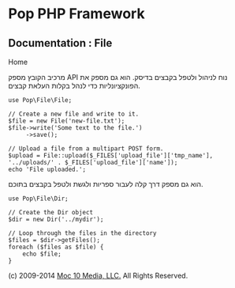 Pop PHP Framework
=================

Documentation : File
--------------------

Home

מרכיב הקובץ מספק API נוח לניהול ולטפל בקבצים בדיסק. הוא גם מספק את
הפונקציונליות כדי לנהל בקלות העלאת קבצים.

    use Pop\File\File;

    // Create a new file and write to it.
    $file = new File('new-file.txt');
    $file->write('Some text to the file.')
         ->save();

    // Upload a file from a multipart POST form.
    $upload = File::upload($_FILES['upload_file']['tmp_name'], '../uploads/' . $_FILES['upload_file']['name']);
    echo 'File uploaded.';

הוא גם מספק דרך קלה לעבור ספריות ולגשת ולטפל בקבצים בתוכם.

    use Pop\File\Dir;

    // Create the Dir object
    $dir = new Dir('../mydir');

    // Loop through the files in the directory
    $files = $dir->getFiles();
    foreach ($files as $file) {
        echo $file;
    }

\(c) 2009-2014 [Moc 10 Media, LLC.](http://www.moc10media.com) All
Rights Reserved.
